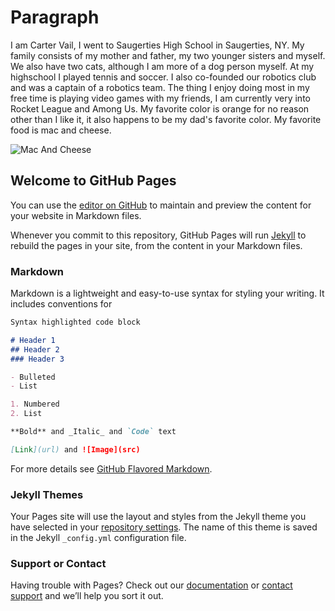 # Paragraph
I am Carter Vail, I went to Saugerties High School in Saugerties, NY. My family consists of my mother and father, my two younger sisters and myself. We also have two cats, although I am more of a dog person myself. At my highschool I played tennis and soccer. I also co-founded our robotics club and was a captain of a robotics team. The thing I enjoy doing most in my free time is playing video games with my friends, I am currently very into Rocket League and Among Us. My favorite color is orange for no reason other than I like it, it also happens to be my dad's favorite color. My favorite food is mac and cheese.

![Mac And Cheese](https://user-images.githubusercontent.com/69990877/94738652-ba64f900-033d-11eb-8326-011c8f2193a3.png)

## Welcome to GitHub Pages

You can use the [editor on GitHub](https://github.com/ceejayvee523/cjv1558.swen101/edit/gh-pages/index.md) to maintain and preview the content for your website in Markdown files.

Whenever you commit to this repository, GitHub Pages will run [Jekyll](https://jekyllrb.com/) to rebuild the pages in your site, from the content in your Markdown files.

### Markdown

Markdown is a lightweight and easy-to-use syntax for styling your writing. It includes conventions for

```markdown
Syntax highlighted code block

# Header 1
## Header 2
### Header 3

- Bulleted
- List

1. Numbered
2. List

**Bold** and _Italic_ and `Code` text

[Link](url) and ![Image](src)
```

For more details see [GitHub Flavored Markdown](https://guides.github.com/features/mastering-markdown/).

### Jekyll Themes

Your Pages site will use the layout and styles from the Jekyll theme you have selected in your [repository settings](https://github.com/ceejayvee523/cjv1558.swen101/settings). The name of this theme is saved in the Jekyll `_config.yml` configuration file.

### Support or Contact

Having trouble with Pages? Check out our [documentation](https://docs.github.com/categories/github-pages-basics/) or [contact support](https://github.com/contact) and we’ll help you sort it out.
